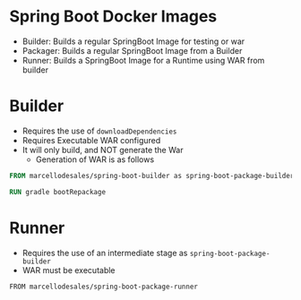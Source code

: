 # Spring Boot Docker Images

* Builder: Builds a regular SpringBoot Image for testing or war
* Packager: Builds a regular SpringBoot Image from a Builder
* Runner: Builds a SpringBoot Image for a Runtime using WAR from builder

# Builder

* Requires the use of `downloadDependencies`
* Requires Executable WAR configured
* It will only build, and NOT generate the War
  * Generation of WAR is as follows

```dockerfile
FROM marcellodesales/spring-boot-builder as spring-boot-package-builder

RUN gradle bootRepackage
```

# Runner

* Requires the use of an intermediate stage as `spring-boot-package-builder`
* WAR must be executable

```
FROM marcellodesales/spring-boot-package-runner
```
